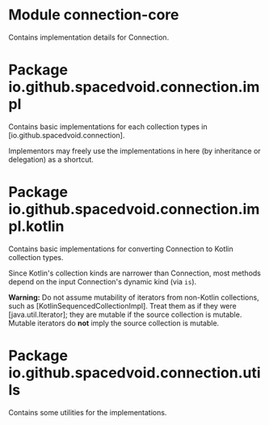 # Module connection-core

Contains implementation details for Connection.

# Package io.github.spacedvoid.connection.impl

Contains basic implementations for each collection types in [io.github.spacedvoid.connection].

Implementors may freely use the implementations in here (by inheritance or delegation) as a shortcut.

# Package io.github.spacedvoid.connection.impl.kotlin

Contains basic implementations for converting Connection to Kotlin collection types.

Since Kotlin's collection kinds are narrower than Connection, most methods depend on the input Connection's dynamic kind (via `is`).

**Warning:** Do not assume mutability of iterators from non-Kotlin collections, such as [KotlinSequencedCollectionImpl].
Treat them as if they were [java.util.Iterator]; they are mutable if the source collection is mutable.
Mutable iterators do **not** imply the source collection is mutable.

# Package io.github.spacedvoid.connection.utils

Contains some utilities for the implementations.
